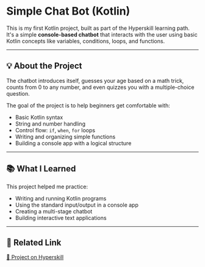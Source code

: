 # Simple Chat Bot (Kotlin)

This is my first Kotlin project, built as part of the Hyperskill learning path.  
It's a simple **console-based chatbot** that interacts with the user using basic Kotlin concepts like variables, conditions, loops, and functions.

---

## 💡 About the Project

The chatbot introduces itself, guesses your age based on a math trick, counts from 0 to any number, and even quizzes you with a multiple-choice question.

The goal of the project is to help beginners get comfortable with:
- Basic Kotlin syntax
- String and number handling
- Control flow: `if`, `when`, `for` loops
- Writing and organizing simple functions
- Building a console app with a logical structure

---

## 📚 What I Learned

This project helped me practice:
- Writing and running Kotlin programs
- Using the standard input/output in a console app
- Creating a multi-stage chatbot
- Building interactive text applications

---

## 🔗 Related Link

[🧠 Project on Hyperskill](https://hyperskill.org/projects/126)
